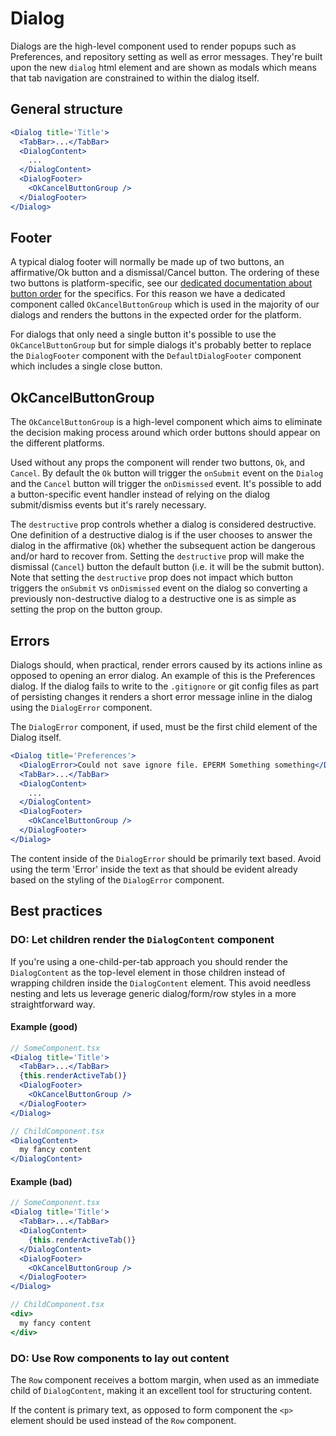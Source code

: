 # Dialog

Dialogs are the high-level component used to render popups such as Preferences,
and repository setting as well as error messages. They're built upon the new
`dialog` html element and are shown as modals which means that tab navigation
are constrained to within the dialog itself.

## General structure

```jsx
<Dialog title='Title'>
  <TabBar>...</TabBar>
  <DialogContent>
    ...
  </DialogContent>
  <DialogFooter>
    <OkCancelButtonGroup />
  </DialogFooter>
</Dialog>
```

## Footer

A typical dialog footer will normally be made up of two buttons, an affirmative/Ok
button and a dismissal/Cancel button. The ordering of these two buttons is
platform-specific, see our [dedicated documentation about button order](button-order.md)
for the specifics. For this reason we have a dedicated component called
`OkCancelButtonGroup` which is used in the majority of our dialogs and renders
the buttons in the expected order for the platform.

For dialogs that only need a single button it's possible to use the `OkCancelButtonGroup`
but for simple dialogs it's probably better to replace the `DialogFooter` component
with the `DefaultDialogFooter` component which includes a single close button.

## OkCancelButtonGroup

The `OkCancelButtonGroup` is a high-level component which aims to eliminate the decision
making process around which order buttons should appear on the different platforms.

Used without any props the component will render two buttons, `Ok`, and `Cancel`. By
default the `Ok` button will trigger the `onSubmit` event on the `Dialog` and the `Cancel`
button will trigger the `onDismissed` event. It's possible to add a button-specific
event handler instead of relying on the dialog submit/dismiss events but it's rarely
necessary.

The `destructive` prop controls whether a dialog is considered destructive. One
definition of a destructive dialog is if the user chooses to answer the dialog in
the affirmative (`Ok`) whether the subsequent action be dangerous and/or hard to
recover from. Setting the `destructive` prop will make the dismissal (`Cancel`)
button the default button (i.e. it will be the submit button). Note that setting
the `destructive` prop does not impact which button triggers the `onSubmit` vs
`onDismissed` event on the dialog so converting a previously non-destructive dialog
to a destructive one is as simple as setting the prop on the button group.

## Errors

Dialogs should, when practical, render errors caused by its actions inline as
opposed to opening an error dialog. An example of this is the Preferences dialog.
If the dialog fails to write to the `.gitignore` or git config files as part of
persisting changes it renders a short error message inline in the dialog using
the `DialogError` component.

The `DialogError` component, if used, must be the first child element of the
Dialog itself.

```jsx
<Dialog title='Preferences'>
  <DialogError>Could not save ignore file. EPERM Something something</DialogError>
  <TabBar>...</TabBar>
  <DialogContent>
    ...
  </DialogContent>
  <DialogFooter>
    <OkCancelButtonGroup />
  </DialogFooter>
</Dialog>
```

The content inside of the `DialogError` should be primarily text based. Avoid using
the term 'Error' inside the text as that should be evident already based on the
styling of the `DialogError` component.

## Best practices

### DO: Let children render the `DialogContent` component

If you're using a one-child-per-tab approach you should render the `DialogContent`
as the top-level element in those children instead of wrapping children inside the
`DialogContent` element. This avoid needless nesting and lets us leverage generic
dialog/form/row styles in a more straightforward way.

#### Example (good)


```jsx
// SomeComponent.tsx
<Dialog title='Title'>
  <TabBar>...</TabBar>
  {this.renderActiveTab()}
  <DialogFooter>
    <OkCancelButtonGroup />
  </DialogFooter>
</Dialog>

// ChildComponent.tsx
<DialogContent>
  my fancy content
</DialogContent>
```

#### Example (bad)


```jsx
// SomeComponent.tsx
<Dialog title='Title'>
  <TabBar>...</TabBar>
  <DialogContent>
    {this.renderActiveTab()}
  </DialogContent>
  <DialogFooter>
    <OkCancelButtonGroup />
  </DialogFooter>
</Dialog>

// ChildComponent.tsx
<div>
  my fancy content
</div>
```

### DO: Use Row components to lay out content

The `Row` component receives a bottom margin, when used as an immediate
child of `DialogContent`, making it an excellent tool for structuring content.

If the content is primary text, as opposed to form component the `<p>` element
should be used instead of the `Row` component.
